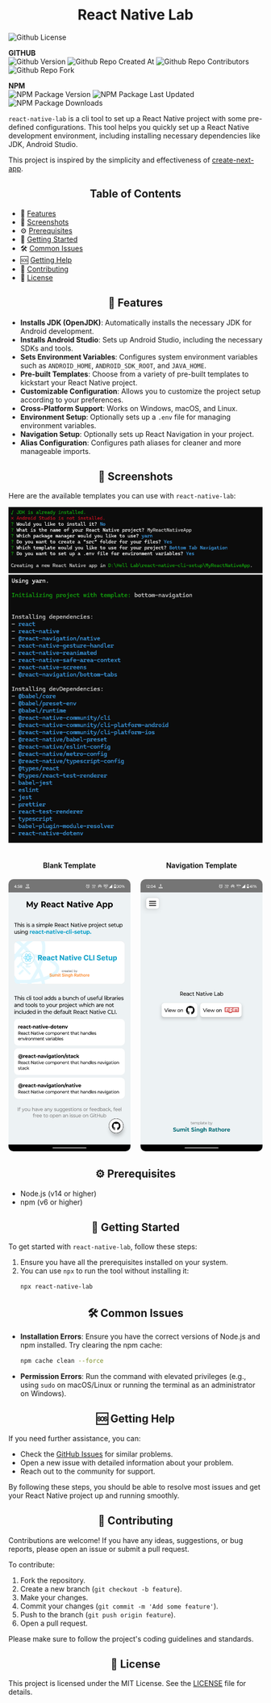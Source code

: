 <h1 style="text-align: center;">React Native Lab</h1>

![Github License](https://img.shields.io/github/license/developer-sumit/react-native-lab)

**GITHUB** \
![Github Version](https://img.shields.io/github/package-json/v/developer-sumit/react-native-lab)
![Github Repo Created At](https://img.shields.io/github/created-at/developer-sumit/react-native-lab)
![Github Repo Contributors](https://img.shields.io/github/contributors/developer-sumit/react-native-lab)
![Github Repo Fork](https://img.shields.io/github/forks/developer-sumit/react-native-lab)

**NPM** \
![NPM Package Version](https://img.shields.io/npm/v/react-native-lab)
![NPM Package Last Updated](https://img.shields.io/npm/last-update/react-native-lab)
![NPM Package Downloads](https://img.shields.io/npm/d18m/react-native-lab)

`react-native-lab` is a cli tool to set up a React Native project with some pre-defined configurations. This tool helps you quickly set up a React Native development environment, including installing necessary dependencies like JDK, Android Studio.

This project is inspired by the simplicity and effectiveness of [create-next-app](https://github.com/vercel/next.js/tree/canary/packages/create-next-app).

<h2 style="text-align: center;">Table of Contents</h2>

- 🚀 [Features](#features)
- 📸 [Screenshots](#screenshots)
- ⚙️ [Prerequisites](#prerequisites)
- 🏁 [Getting Started](#getting-started)
- 🛠️ [Common Issues](#common-issues)
- 🆘 [Getting Help](#getting-help)
- 🤝 [Contributing](#contributing)
- 📜 [License](#license)

<h2 id="features" style="text-align: center;">🚀 Features</h2>

- **Installs JDK (OpenJDK)**: Automatically installs the necessary JDK for Android development.
- **Installs Android Studio**: Sets up Android Studio, including the necessary SDKs and tools.
- **Sets Environment Variables**: Configures system environment variables such as `ANDROID_HOME`, `ANDROID_SDK_ROOT`, and `JAVA_HOME`.
- **Pre-built Templates**: Choose from a variety of pre-built templates to kickstart your React Native project.
- **Customizable Configuration**: Allows you to customize the project setup according to your preferences.
- **Cross-Platform Support**: Works on Windows, macOS, and Linux.
- **Environment Setup**: Optionally sets up a `.env` file for managing environment variables.
- **Navigation Setup**: Optionally sets up React Navigation in your project.
- **Alias Configuration**: Configures path aliases for cleaner and more manageable imports.

<h2 id="screenshots" style="text-align: center;">📸 Screenshots</h2>

Here are the available templates you can use with `react-native-lab`:

![Setup](./images/setup-1.png)
![Setup](./images/setup-2.png)

<div style="display: flex; gap: 20px;">
  <div style="text-align: center;">
    <h4>Blank Template</h4>
    <img src="./images/blank-template.png" alt="Blank Template" style="width: 300px; border-radius: 10px;">
  </div>
  <div style="text-align: center;">
    <h4>Navigation Template</h4>
    <img src="./images/navigation-template.png" alt="Navigation Template" style="width: 300px; border-radius: 10px;">
  </div>
</div>

<h2 id="prerequisites" style="text-align: center;">⚙️ Prerequisites</h2>

- Node.js (v14 or higher)
- npm (v6 or higher)

<h2 id="getting-started" style="text-align: center;">🏁 Getting Started</h2>

To get started with `react-native-lab`, follow these steps:

1. Ensure you have all the prerequisites installed on your system.
2. You can use `npx` to run the tool without installing it:
   ```sh
   npx react-native-lab
   ```

<h2 id="common-issues" style="text-align: center;">🛠️ Common Issues</h2>

- **Installation Errors**: Ensure you have the correct versions of Node.js and npm installed. Try clearing the npm cache:
  ```sh
  npm cache clean --force
  ```
- **Permission Errors**: Run the command with elevated privileges (e.g., using `sudo` on macOS/Linux or running the terminal as an administrator on Windows).

<h2 id="getting-help" style="text-align: center;">🆘 Getting Help</h2>

If you need further assistance, you can:

- Check the [GitHub Issues](https://github.com/developer-sumit/react-native-lab/issues) for similar problems.
- Open a new issue with detailed information about your problem.
- Reach out to the community for support.

By following these steps, you should be able to resolve most issues and get your React Native project up and running smoothly.

<h2 id="contributing" style="text-align: center;">🤝 Contributing</h2>

Contributions are welcome! If you have any ideas, suggestions, or bug reports, please open an issue or submit a pull request.

To contribute:

1. Fork the repository.
2. Create a new branch (`git checkout -b feature`).
3. Make your changes.
4. Commit your changes (`git commit -m 'Add some feature'`).
5. Push to the branch (`git push origin feature`).
6. Open a pull request.

Please make sure to follow the project's coding guidelines and standards.

<h2 id="license" style="text-align: center;">📜 License</h2>

This project is licensed under the MIT License. See the [LICENSE](LICENSE) file for details.
